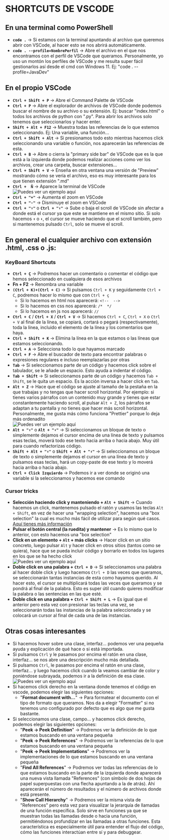 # SHORTCUTS DE VSCODE
## En una terminal como PowerShell
- **`code .`** → Si estamos con la terminal apuntando al archivo que queremos abrir con VSCode, al hacer esto se nos abrirá automáticamente.
- **`code . --profile=NombrePerfil`** → Abre el archivo en el que nos encontramos con el perfil de VSCode que queramos. Personalmente, yo uso un montón los perfiles de VSCode y me resulta super fácil gestionarlos así desde el cmd con Windows 11. Ej: "code . --profile=JavaDev"

## En el propio VSCode
- **`Ctrl + Shift + P`** → Abre el Command Palette de VSCode
- **`Ctrl + P`** → Abre el explorador de archivos de VSCode donde podemos buscar el nombre de su archivo o su extensión. Ej: buscar "index.html" o todos los archivos de python con ".py". Para abrir los archivos solo tenemos que seleccionarlos y hacer enter.
- **`Shift + Alt + F12`** → Muestra todas las referencias de lo que estemos seleccionando. Ej: Una variable, una función...
- **`Ctrl + Shift + Alt`** → Si presionamos todo esto mientras hacemos click seleccionando una variable o función, nos aparecerán las referencias de esta.
- **`Ctrl + B`** → Abre o cierra la "primary side bar" de VSCode que es la que está a la izquierda donde podemos realizar acciones como ver los archivos, crear una carpeta, buscar extensiones...
- **`Ctrl + Shift + V`** → Enseña en otra ventana una versión de "Preview" mostrando cómo se vería el archivo, eso es muy interesante para los que tienen extensión ".md"
- **`Ctrl +  Ñ`** → Aparece la terminal de VSCode <br>
![Puedes ver un ejemplo aquí](https://github.com/CrisCorreaS/trucos-vscode/blob/main/Shortcuts/Videos/terminal.gif)
- **`Ctrl + "+"`** → Aumenta el zoom en VSCode
- **`Ctrl + "-"`** → Disminuye el zoom en VSCode 
- **`Ctrl + "⬆"`** o **`Ctrl + "⬇"`** → Sube o baja el scroll de VSCode sin afectar a donde está el cursor ya que este se mantiene en el mismo sitio. Si solo hacemos `⬆` o `⬇`, el cursor se mueve haciendo que el scroll también, pero si mantenemos pulsado `Ctrl`, solo se mueve el scroll.

## En general el cualquier archivo con extensión .html, .css o .js:
### KeyBoard Shortcuts
- **`Ctrl + Ç`** → Podremos hacer un comentario o comentar el código que hemos seleccionado en cualquiera de esos archivos
- **Fn + F2** → Renombra una variable
- **`(Ctrl + K)+(Ctrl + C)`** → Si pulsamos `Ctrl + K` y seguidamente `Ctrl + C`, podremos hacer lo mismo que con `Ctrl + ç`
  - Si lo hacemos en html nos aparecerá: ``<!--  -->``
  - Si lo hacemos en css nos aparecerá: ``/*  */``
  - Si lo hacemos en js nos aparecerá: ``//``
- **`Ctrl + C`** / **`Ctrl + X`** / **`Ctrl + V`** → Si hacemos `Ctrl + C`, `Ctrl + X` o `Ctrl + V` al final de la línea, se copiará, cortará o pegará (respectivamente), toda la línea, incluido el elemento de la línea y los comentarios que haya.
- **`Ctrl + Shift + K`** → Elimina la línea en la que estamos o las líneas que estamos seleccionando.
- **`Ctrl + A`** → Selecciona todo lo que hayamos marcado
- **`Ctrl + F`** → Abre el buscador de texto para encontrar palabras o expresiones regulares e incluso reemplazarlas por otras
- **`Tab`** → Si seleccionamos parte de un código y hacemos click sobre el tabulador, se le añade un espacio. Esto ayuda a indentar el código.
- **`Tab + Shift`** → Si seleccionamos parte de un código y hacemos `Tab + Shift`, se le quita un espacio. Es la acción inversa a hacer click en `Tab`.
- **`Alt + Z`** → Hace que el código se ajuste al tamaño de la pestaña en la que trabajas y no tengas que hacer scroll horizontal. Por ejemplo: si tienes varios párrafos con un contenido muy grande y tienes que estar constantemente haciendo scroll, al pulsar `Alt + Z`, los párrafos se adaptan a tu pantalla y no tienes que hacer más scroll horizontal. Personalmente, me gusta más cómo funciona "Prettier" porque lo deja más ordenadito <br>
![Puedes ver un ejemplo aquí](https://github.com/CrisCorreaS/trucos-vscode/blob/main/Shortcuts/Videos/scroll-horizontal.gif)
- **`Alt + "⬆"`** o **`Alt + "⬇"`**  → Si seleccionamos un bloque de texto o simplemente dejamos el cursor encima de una línea de texto y pulsamos esas teclas, moverá todo ese texto hacia arriba o hacia abajo. Muy útil para cuando refactorizas código.
- **`Shift + Alt + "⬆"`** o **`Shift + Alt + "⬇"`** → Si seleccionamos un bloque de texto o simplemente dejamos el cursor en una línea de texto y pulsamos esas teclas, hará un copy-paste de ese texto y lo moverá hacia arriba o hacia abajo.
- **`Ctrl + Click Izquierdo`** → Podemos ir a ver donde se originó una variable si la seleccionamos y hacemos ese comando

### Cursor tricks
- **Selección haciendo click y manteniendo + `Alt + Shift`** → Cuando hacemos un click, mantenemos pulsado el ratón y usamos las teclas `Alt + Shift`, en vez de hacer una "wrapping selection", hacemos una "box selection" la cual es mucho más fácil de utilizar para según qué casos. [Aquí tienes más información](https://www.youtube.com/watch?v=ONLERMB-DQw)
- **Pulsar el botón central (la ruedita) y mantener** → Es lo mismo que lo anterior, con esto hacemos una "box selection"
- **Click en un elemento + `Alt` + más clicks** → Hacer click en un sitio concreto, luego pulsar `Alt` y hacer click en otros sitios (tantos como se quiera), hace que se pueda incluir código y borrarlo en todos los lugares en los que se ha hecho click <br>
![Puedes ver un ejemplo aquí](https://github.com/CrisCorreaS/trucos-vscode/blob/main/Shortcuts/Videos/select-many-elements.gif)
- **Doble click en una palabra + `Ctrl + D`** → Si seleccionamos una palabra al hacer doble click y luego hacemos `Ctrl + D` las veces que queramos, se seleccionarán tantas instancias de esta como hayamos querido. Al hacer esto, el cursor se multiplicará todas las veces que queramos y se pondrá al final de la palabra. Esto es super útil cuando quieres modificar la palabra o las sentencias en las que esté. 
- **Doble click en una palabra + `Ctrl + Shift + L`** → Es igual que el anterior pero esta vez con presionar las teclas una vez, se seleccionarán todas las instancias de la palabra seleccionada y se colocará un cursor al final de cada una de las instancias.

## Otras cosas interesantes
- Si hacemos hover sobre una clase, interfaz... podemos ver una pequeña ayuda y explicación de qué hace o si está importada. 
- Si pulsamos `Ctrl` y le pasamos por encima el ratón en una clase, interfaz... se nos abre una descripción mucho más detallada.
- Si pulsamos `Ctrl`, le pasamos por encima el ratón en una clase, interfaz... y luego hacemos click cuando la veamos cambiar de color y poniéndose subrayada, podemos ir a la definición de esa clase.
![Puedes ver un ejemplo aquí](https://github.com/CrisCorreaS/trucos-vscode/blob/main/Shortcuts/Videos/peek-and-find.gif)
- Si hacemos click derecho en la ventana donde tenemos el código en vscode, podemos elegir las siguientes opciones:
    -  "**Format document with...**" → Para formatear el documento con el tipo de formato que queramos. Nos da a elegir "Formatter" si no tenemos uno configurado por defecto que es algo que me gusta bastante.
-  Si seleccionamos una clase, campo... y hacemos click derecho, podemos elegir las siguientes opciones:
      -  "**Peek → Peek Definition**" → Podremos ver la definición de lo que estamos buscando en una ventana pequeña
      -  "**Peek → Peek References**" → Podremos ver la referencias de lo que estamos buscando en una ventana pequeña
      -  "**Peek → Peek Implementations**" → Podremos ver la implementaciones de lo que estamos buscando en una ventana pequeña
      -  "**Find All References**" → Podremos ver todas las referencias de lo que estamos buscando en la parte de la izquierda donde aparecerá una nueva vista llamada "References" (con símbolo de dos hojas de papel superpuestas con una flecha apuntando a la de atrás). Ahí aparecerán el número de resultados y el número de archivos donde está presente.
      -  "**Show Call Hierarchy**" → Podremos ver la misma vista de "References" pero esta vez para visualizar la jerarquía de llamadas de una función específica. Solo sirve en funciones ya que se muestran todas las llamadas desde o hacia una función, permitiéndonos profundizar en las llamadas a otras funciones. Esta característica es especialmente útil para entender el flujo del código, cómo las funciones interactúan entre sí y para debuggear.